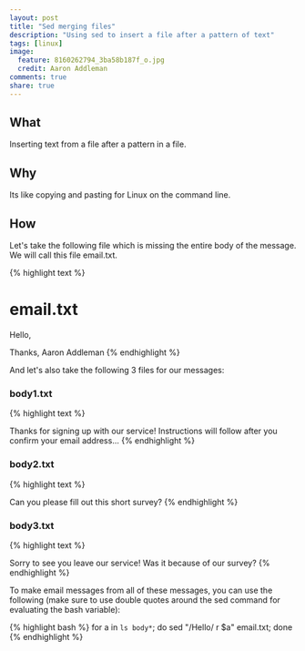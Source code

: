 ```yaml
---
layout: post
title: "Sed merging files"
description: "Using sed to insert a file after a pattern of text"
tags: [linux]
image:
  feature: 8160262794_3ba58b187f_o.jpg
  credit: Aaron Addleman
comments: true
share: true
---
```


## What

Inserting text from a file after a pattern in a file.

## Why

Its like copying and pasting for Linux on the command line.

## How

Let's take the following file which is missing the entire body of the message. We will call this file email.txt.

{% highlight text %}
# email.txt

Hello,

Thanks,
Aaron Addleman
{% endhighlight %}

And let's also take the following 3 files for our messages:

### body1.txt

{% highlight text %}


Thanks for signing up with our service! Instructions will follow after you confirm your email address...
{% endhighlight %}

### body2.txt

{% highlight text %}


Can you please fill out this short survey?
{% endhighlight %}

### body3.txt

{% highlight text %}


Sorry to see you leave our service! Was it because of our survey?
{% endhighlight %}

To make email messages from all of these messages, you can use the following (make sure to use double quotes around the sed command for evaluating the bash variable):

{% highlight bash %}
for a in `ls body*`; do sed "/Hello/ r $a" email.txt; done
{% endhighlight %}

